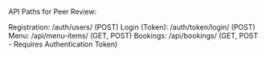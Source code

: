 API Paths for Peer Review:

Registration: /auth/users/ (POST)
Login (Token): /auth/token/login/ (POST)
Menu: /api/menu-items/ (GET, POST)
Bookings: /api/bookings/ (GET, POST - Requires Authentication Token)
